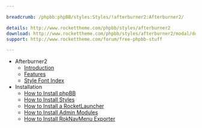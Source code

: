 ```yaml
---

breadcrumb: /phpbb:phpBB/styles:Styles/!afterburner2:Afterburner2/

details: http://www.rockettheme.com/phpbb/styles/afterburner2
download: http://www.rockettheme.com/phpbb/styles/afterburner2/modal/downloads
support: http://www.rockettheme.com/forum/free-phpbb-stuff

---
```


* Afterburner2
	* [Introduction](INDEX.md#introduction)
	* [Features](INDEX.md#features)
    * [Style Font Index](../../../technical_tips/general/font_index.md)
* Installation
	* [How to Install phpBB](../../start/install.md)
	* [How to Install Styles](../../start/styles.md)
    * [How to Install a RocketLauncher](../../start/rocketlauncher.md)
	* [How to Install Admin Modules](../../start/styles.md#installing-administrative-modules)
	* [How to Install RokNavMenu Exporter](../../modules/roknavmenu.md)
